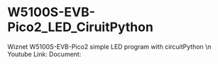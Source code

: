 # W5100S-EVB-Pico2_LED_CiruitPython
Wiznet W5100S-EVB-Pico2 simple LED program with circuitPython \n
Youtube Link:
Document:
